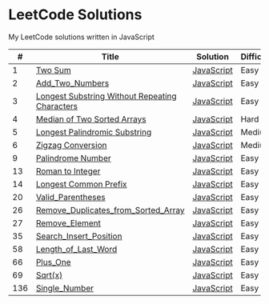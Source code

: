 # LeetCode Solutions

My LeetCode solutions written in JavaScript


| # | Title | Solution | Difficulty |
|---| ----- | -------- | ---------- |
|1|[Two Sum](https://leetcode.com/problems/two-sum/) | [JavaScript](./1_Two_Sum/1_Two_Sum.js)|Easy|
|2|[Add_Two_Numbers](https://leetcode.com/problems/add-two-numbers/) | [JavaScript](./2_Add_Two_Numbers/2_Add_Two_Numbers.js)|Easy|
|3|[Longest Substring Without Repeating Characters](https://leetcode.com/problems/longest-substring-without-repeating-characters/) | [JavaScript](./3_Longest_Substring_Without_Repeating_Characters/3_Longest_Substring_Without_Repeating_Characters.js)|Easy|
|4|[Median of Two Sorted Arrays](https://leetcode.com/problems/median-of-two-sorted-arrays/) | [JavaScript](./4_Median_of_Two_Sorted_Arrays/4_Median_of_Two_Sorted_Arrays.js)|Hard|
|5|[Longest Palindromic Substring](https://leetcode.com/problems/longest-palindromic-substring/) | [JavaScript](./5_Longest_Palindromic_Substring/5_Longest_Palindromic_Substring.js)|Medium|
|6|[Zigzag Conversion](https://leetcode.com/problems/zigzag-conversion/) | [JavaScript](./6_Zigzag_Conversion/6_Zigzag_Conversion.js)|Medium|
|9|[Palindrome Number](https://leetcode.com/problems/palindrome-number/) | [JavaScript](./9_Palindrome_Number/9_Palindrome_Number.js)|Easy|
|13|[Roman to Integer](https://leetcode.com/problems/roman-to-integer/) | [JavaScript](./13_Roman_to_Integer/13_Roman_to_Integer.js)|Easy|
|14|[Longest Common Prefix](https://leetcode.com/problems/longest-common-prefix/) | [JavaScript](./14_Longest_Common_Prefix/14_Longest_Common_Prefix.js)|Easy|
|20|[Valid_Parentheses](https://leetcode.com/problems/valid-parentheses/) | [JavaScript](./20_Valid_Parentheses/20_Valid_Parentheses.js)|Easy|
|26|[Remove_Duplicates_from_Sorted_Array](https://leetcode.com/problems/remove-duplicates-from-sorted-array/) | [JavaScript](./26_Remove_Duplicates_from_Sorted_Array/26_Remove_Duplicates_from_Sorted_Array.js)|Easy|
|27|[Remove_Element](https://leetcode.com/problems/remove-element/) | [JavaScript](./27_Remove_Element/27_Remove_Element.js)|Easy|
|35|[Search_Insert_Position](https://leetcode.com/problems/search-insert-position/) | [JavaScript](./35_Search_Insert_Position/35_Search_Insert_Position.js)|Easy|
|58|[Length_of_Last_Word](https://leetcode.com/problems/length-of-last-word/) | [JavaScript](./58_Length_of_Last_Word/58_Length_of_Last_Word.js)|Easy|
|66|[Plus_One](https://leetcode.com/problems/plus-one/) | [JavaScript](./66_Plus_One/66_Plus_One.js)|Easy|
|69|[Sqrt(x)](https://leetcode.com/problems/sqrtx/) | [JavaScript](./69_Sqrt(x)/69_Sqrt(x).js)|Easy|
|136|[Single_Number](https://leetcode.com/problems/single-number/) | [JavaScript](./136_Single_Number/136_Single_Number.js)|Easy|
